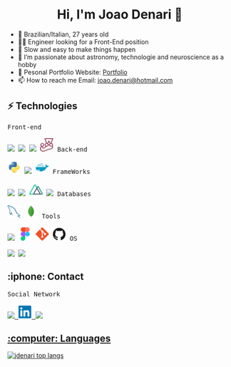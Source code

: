 <h1 align="center"> Hi, I'm Joao Denari 👋 </h1>

- 👨 Brazilian/Italian, 27 years old
- 👨‍💻 Engineer looking for a Front-End position
- 🧗 Slow and easy to make things happen
- 💞️ I’m passionate about astronomy, technologie and neuroscience as a hobby
- 🎯 Pesonal Portfolio Website: [Portfolio](https://jdenari.github.io/personal-blog/)
- 📫 How to reach me Email: joao.denari@hotmail.com

<h2>⚡ Technologies </h2>

<kbd>
   <kbd>Front-end</kbd>
    <br>
    <br>
    <img width="30px" src="https://cdn.jsdelivr.net/gh/devicons/devicon/icons/html5/html5-original.svg" /> 
    <img width="30px" src="https://cdn.jsdelivr.net/gh/devicons/devicon/icons/css3/css3-plain.svg" /> 
    <img width="30px" src="https://cdn.jsdelivr.net/gh/devicons/devicon/icons/javascript/javascript-original.svg" />
    <img width="30px" src="https://github.com/devicons/devicon/blob/v2.15.1/icons/jest/jest-plain.svg" />
  </kbd>
  <kbd>
    <kbd>Back-end</kbd>
    <br>
    <br>
    <img width="30px" src="https://github.com/devicons/devicon/blob/v2.15.1/icons/python/python-original.svg" />
    <img width="30px" src="https://cdn.jsdelivr.net/gh/devicons/devicon/icons/typescript/typescript-original.svg" />
    <img width="30px" src="https://github.com/devicons/devicon/blob/v2.15.1/icons/docker/docker-plain.svg" />
  </kbd>
  <kbd>
    <kbd>FrameWorks</kbd>
    <br>
    <br>
    <img width="30px" src="https://cdn.jsdelivr.net/gh/devicons/devicon/icons/bootstrap/bootstrap-original.svg" />
    <img width="30px" src="https://cdn.jsdelivr.net/gh/devicons/devicon/icons/vuejs/vuejs-original.svg" />
    <img width="30px" src="https://github.com/devicons/devicon/blob/v2.15.1/icons/nuxtjs/nuxtjs-original.svg" />
    <img width="30px" src="https://cdn.jsdelivr.net/gh/devicons/devicon/icons/nodejs/nodejs-original.svg" />
  </kbd>
  <kbd>
    <kbd>Databases</kbd>
     <br>
     <br>
     <img width="30px" src="https://github.com/devicons/devicon/blob/v2.15.1/icons/mysql/mysql-original.svg" />
     <img width="30px" src="https://github.com/devicons/devicon/blob/v2.15.1/icons/mongodb/mongodb-original.svg" />
   </kbd>
  <kbd>
    <kbd>Tools</kbd>
    <br>
    <br>
    <img width="30px" src="https://cdn.jsdelivr.net/gh/devicons/devicon/icons/vscode/vscode-original.svg" />
    <img width="30px" src="https://github.com/devicons/devicon/blob/v2.15.1/icons/figma/figma-original.svg" />
    <img width="30px" src="https://github.com/devicons/devicon/blob/v2.15.1/icons/git/git-original.svg" />
    <img width="30px" src="https://github.com/devicons/devicon/blob/v2.15.1/icons/github/github-original.svg" />
  </kbd>
  <kbd>
    <kbd>OS</kbd>
    <br>
    <br>
    <img width="30px" src="https://cdn.jsdelivr.net/gh/devicons/devicon/icons/linux/linux-original.svg" />
    <img width="30px" src="https://cdn.jsdelivr.net/gh/devicons/devicon/icons/windows8/windows8-original.svg" />
  </kbd>
  </kbd>

<h2>:iphone: Contact </h1>

<kbd>
   <kbd>Social Network</kbd>
   <br>
   <br>
   <a href="https://stackoverflow.com/users/19805304/jo%c3%a3o-denari" target="_blank"><img width="30px" src="https://upload.wikimedia.org/wikipedia/commons/e/ef/Stack_Overflow_icon.svg" />
   <a href="https://www.linkedin.com/in/jo%C3%A3o-vitor-denari-dos-santos/" target="_blank"><img width="30px" src="https://github.com/devicons/devicon/blob/v2.15.1/icons/linkedin/linkedin-original.svg" />
   <a href="https://instagram.com/joaodenari" target="_blank"><img width="30px" src="https://upload.wikimedia.org/wikipedia/commons/a/a5/Instagram_icon.png" />
 </kbd>
 </kbd>

<h2>:computer: Languages </h3>

![jdenari top langs](https://github-readme-stats.vercel.app/api/top-langs/?username=jdenari&layout=compact&theme=buefy)
